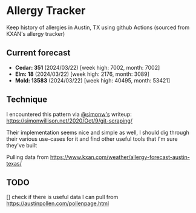 # Allergy Tracker

Keep history of allergies in Austin, TX using github Actions (sourced from KXAN's allergy tracker)

## Current forecast
<!-- INJECT FORECAST -->
- **Cedar: 351** (2024/03/22)  [week high: 7002, month: 7002]
- **Elm: 18** (2024/03/22)  [week high: 2176, month: 3089]
- **Mold: 13583** (2024/03/22)  [week high: 40495, month: 53421]
<!-- END INJECT FORECAST -->

## Technique

I encountered this pattern via [@simonw's](https://github.com/simonw) writeup: https://simonwillison.net/2020/Oct/9/git-scraping/

Their implementation seems nice and simple as well, I should dig through their various use-cases for it and find other useful tools that I'm sure they've built

Pulling data from https://www.kxan.com/weather/allergy-forecast-austin-texas/

## TODO

[] check if there is useful data I can pull from https://austinpollen.com/pollenpage.html
